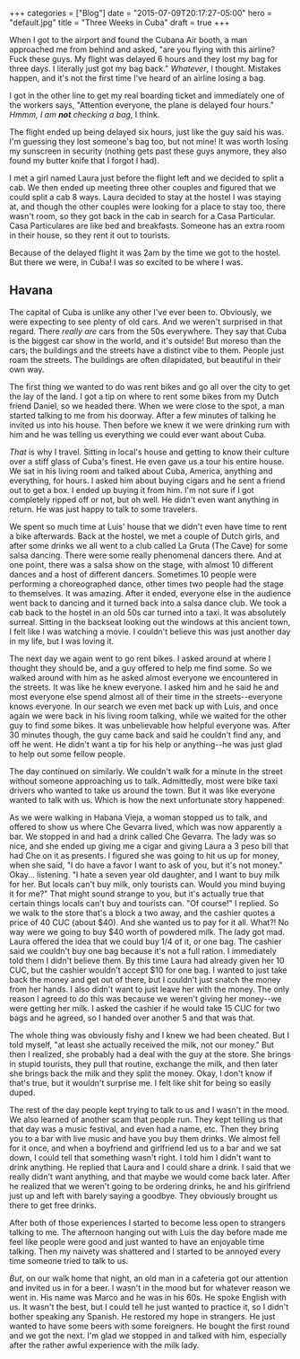 +++
categories = ["Blog"]
date = "2015-07-09T20:17:27-05:00"
hero = "default.jpg"
title = "Three Weeks in Cuba"
draft = true
+++

When I got to the airport and found the Cubana Air booth, a man approached me from behind and asked, "are you flying with this airline? Fuck these guys. My flight was delayed 6 hours and they lost my bag for three days. I literally just got my bag back." *Whatever*, I thought. Mistakes happen, and it's not the first time I've heard of an airline losing a bag.

I got in the other line to get my real boarding ticket and immediately one of the workers says, "Attention everyone, the plane is delayed four hours." *Hmmm, I am **not** checking a bag*, I think.

The flight ended up being delayed six hours, just like the guy said his was. I'm guessing they lost someone's bag too, but not mine! It was worth losing my sunscreen in security (nothing gets past these guys anymore, they also found my butter knife that I forgot I had).

I met a girl named Laura just before the flight left and we decided to split a cab. We then ended up meeting three other couples and figured that we could split a cab 8 ways. Laura decided to stay at the hostel I was staying at, and though the other couples were looking for a place to stay too, there wasn't room, so they got back in the cab in search for a Casa Particular. Casa Particulares are like bed and breakfasts. Someone has an extra room in their house, so they rent it out to tourists.

Because of the delayed flight it was 2am by the time we got to the hostel. But there we were, in Cuba! I was so excited to be where I was.

## Havana

The capital of Cuba is unlike any other I've ever been to. Obviously, we were expecting to see plenty of old cars. And we weren't surprised in that regard. There *really are* cars from the 50s everywhere. They say that Cuba is the biggest car show in the world, and it's outside! But moreso than the cars, the buildings and the streets have a distinct vibe to them. People just roam the streets. The buildings are often dilapidated, but beautiful in their own way.

The first thing we wanted to do was rent bikes and go all over the city to get the lay of the land. I got a tip on where to rent some bikes from my Dutch friend Daniel, so we headed there. When we were close to the spot, a man started talking to me from his doorway. After a few minutes of talking he invited us into his house. Then before we knew it we were drinking rum with him and he was telling us everything we could ever want about Cuba.

*That* is why I travel. Sitting in local's house and getting to know their culture over a stiff glass of Cuba's finest. He even gave us a tour his entire house. We sat in his living room and talked about Cuba, America, anything and everything, for hours. I asked him about buying cigars and he sent a friend out to get a box. I ended up buying it from him. I'm not sure if I got completely ripped off or not, but oh well. He didn't even want anything in return. He was just happy to talk to some travelers.

We spent so much time at Luis' house that we didn't even have time to rent a bike afterwards. Back at the hostel, we met a couple of Dutch girls, and after some drinks we all went to a club called La Gruta (The Cave) for some salsa dancing. There were some really phenomenal dancers there. And at one point, there was a salsa show on the stage, with almost 10 different dances and a host of different dancers. Sometimes 10 people were performing a choreographed dance, other times two people had the stage to themselves. It was amazing. After it ended, everyone else in the audience went back to dancing and it turned back into a salsa dance club. We took a cab back to the hostel in an old 50s car turned into a taxi. It was absolutely surreal. Sitting in the backseat looking out the windows at this ancient town, I felt like I was watching a movie. I couldn't believe this was just another day in my life, but I was loving it.

The next day we again went to go rent bikes. I asked around at where I thought they should be, and a guy offered to help me find some. So we walked around with him as he asked almost everyone we encountered in the streets. It was like he knew everyone. I asked him and he said he and most everyone else spend almost all of their time in the streets--everyone knows everyone. In our search we even met back up with Luis, and once again we were back in his living room talking, while we waited for the other guy to find some bikes. It was unbelievable how helpful everyone was. After 30 minutes though, the guy came back and said he couldn't find any, and off he went. He didn't want a tip for his help or anything--he was just glad to help out some fellow people.

The day continued on similarly. We couldn't walk for a minute in the street without someone approaching us to talk. Admittedly, most were bike taxi drivers who wanted to take us around the town. But it was like everyone wanted to talk with us. Which is how the next unfortunate story happened:

As we were walking in Habana Vieja, a woman stopped us to talk, and offered to show us where Che Gevarra lived, which was now apparently a bar. We stopped in and had a drink called Che Gevarra. The lady was so nice, and she ended up giving me a cigar and giving Laura a 3 peso bill that had Che on it as presents. I figured she was going to hit us up for money, when she said, "I do have a favor I want to ask of you, but it's not money." Okay... listening. "I hate a seven year old daughter, and I want to buy milk for her. But locals can't buy milk, only tourists can. Would you mind buying it for me?" That might sound strange to you, but it's actually true that certain things locals can't buy and tourists can. "Of course!" I replied. So we walk to the store that's a block a two away, and the cashier quotes a price of 40 CUC (about $40). And she wanted us to pay for it all. What?! No way were we going to buy $40 worth of powdered milk. The lady got mad. Laura offered the idea that we could buy 1/4 of it, or one bag. The cashier said we couldn't buy one bag because it's not a full ration. I immediately told them I didn't believe them. By this time Laura had already given her 10 CUC, but the cashier wouldn't accept $10 for one bag. I wanted to just take back the money and get out of there, but I couldn't just snatch the money from her hands. I also didn't want to just leave her with the money. The only reason I agreed to do this was because we weren't giving her money--we were getting her milk. I asked the cashier if he would take 15 CUC for two bags and he agreed, so I handed over another 5 and that was that.

The whole thing was obviously fishy and I knew we had been cheated. But I told myself, "at least she actually received the milk, not our money." But then I realized, she probably had a deal with the guy at the store. She brings in stupid tourists, they pull that routine, exchange the milk, and then later she brings back the milk and they split the money. Okay, I don't know if that's true, but it wouldn't surprise me. I felt like shit for being so easily duped.

The rest of the day people kept trying to talk to us and I wasn't in the mood. We also learned of another scam that people run. They kept telling us that that day was a music festival, and even had a name, etc. Then they bring you to a bar with live music and have you buy them drinks. We almost fell for it once, and when a boyfriend and girlfriend led us to a bar and we sat down, I could tell that something wasn't right. I told him I didn't want to drink anything. He replied that Laura and I could share a drink. I said that we really didn't want anything, and that maybe we would come back later. After he realized that we weren't going to be ordering drinks, he and his girlfriend just up and left with barely saying a goodbye. They obviously brought us there to get free drinks.

After both of those experiences I started to become less open to strangers talking to me. The afternoon hanging out with Luis the day before made me feel like people were good and just wanted to have an enjoyable time talking. Then my naivety was shattered and I started to be annoyed every time someone tried to talk to us.

*But*, on our walk home that night, an old man in a cafeteria got our attention and invited us in for a beer. I wasn't in the mood but for whatever reason we went in. His name was Marco and he was in his 60s. He spoke English with us. It wasn't the best, but I could tell he just wanted to practice it, so I didn't bother speaking any Spanish. He restored my hope in strangers. He just wanted to have some beers with some foreigners. He bought the first round and we got the next. I'm glad we stopped in and talked with him, especially after the rather awful experience with the milk lady.
